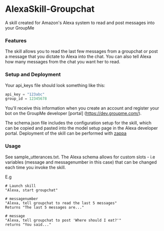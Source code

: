 # AlexaSkill-Groupchat
A skill created for Amazon's Alexa system to read and post messages into your GroupMe

### Features
The skill allows you to read the last few messages from a groupchat or post a message that you dictate to Alexa into the chat. You can also tell Alexa how many messages from the chat you want her to read. 

### Setup and Deployment
Your api_keys file should look something like this:
```python
api_key = "123abc"
group_id = 12345678
```
You'll receive this information when you create an account and register your bot on the GroupMe developer [portal] (https://dev.groupme.com/). 

The schema.json file includes the configuration setup for the skill, which can be copied and pasted into the model setup page in the Alexa developer portal. Deployment of the skill can be performed with [zappa](https://github.com/Miserlou/Zappa)

### Usage
See sample_utterances.txt. The Alexa schema allows for custom slots - i.e variables (message and messagenumber in this case) that can be 
changed each time you invoke the skill. 

E.g 
```
# Launch skill
"Alexa, start groupchat"

# messagenumber 
"Alexa, tell groupchat to read the last 5 messages" 
Returns "The last 5 messages are..."

# message 
"Alexa, tell groupchat to post 'Where should I eat?'"
returns "You said..."
```



